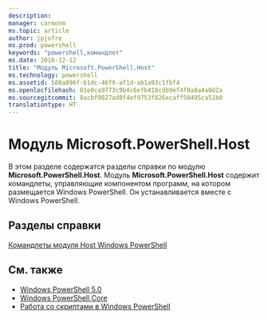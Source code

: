 ```yaml
---
description: 
manager: carmonm
ms.topic: article
author: jpjofre
ms.prod: powershell
keywords: "powershell,командлет"
ms.date: 2016-12-12
title: "Модуль Microsoft.PowerShell.Host"
ms.technology: powershell
ms.assetid: 580a896f-b1dc-46f9-af1d-ab1a93c1fbf4
ms.openlocfilehash: 81e0ca9773c9b4c6efb418cdb9ef4f0a8a4a0d2a
ms.sourcegitcommit: 8acbf9827ad8f4ef9753f826ecaff58495ca51b0
translationtype: HT
---
```

# <a name="microsoftpowershellhost-module"></a>Модуль Microsoft.PowerShell.Host
В этом разделе содержатся разделы справки по модулю **Microsoft.PowerShell.Host**. Модуль **Microsoft.PowerShell.Host** содержит командлеты, управляющие компонентом программ, на котором размещается Windows PowerShell. Он устанавливается вместе с Windows PowerShell.

## <a name="help-topics"></a>Разделы справки
[Командлеты модуля Host Windows PowerShell](http://go.microsoft.com/fwlink/?LinkID=245859)

## <a name="see-also"></a>См. также
- [Windows PowerShell 5.0](Windows-PowerShell-5.0.md)
- [Windows PowerShell Core](https://technet.microsoft.com/en-us/library/4b75f1e4-f327-48f3-92ab-bf5435094d41)
- [Работа со скриптами в Windows PowerShell](../../getting-started/fundamental/Scripting-with-Windows-PowerShell.md)


